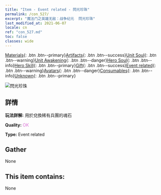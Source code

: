 ```yaml
---
title: "Item - Event related - 閃光珍珠"
permalink: /con_527/
excerpt: "魔法门之英雄无敌：战争纪元  閃光珍珠"
last_modified_at: 2021-06-07
locale: cn
ref: "con_527.md"
toc: false
classes: wide
---
```

 [Materials](/ItemsCN/){: .btn .btn--primary}[Artifacts](/ItemsCN/Artifacts/){: .btn .btn--success}[Unit Soul](/ItemsCN/UnitSoul/){: .btn .btn--warning}[Unit Awakening](/ItemsCN/UnitAwakening/){: .btn .btn--danger}[Hero Soul](/ItemsCN/HeroSoul/){: .btn .btn--info}[Hero Skill](/ItemsCN/HeroSkill/){: .btn .btn--primary}[Gift](/ItemsCN/Gift/){: .btn .btn--success}[Event related](/ItemsCN/Events/){: .btn .btn--warning}[Avatars](/ItemsCN/Avatars/){: .btn .btn--danger}[Consumables](/ItemsCN/Consumables/){: .btn .btn--info}[Unknown](/ItemsCN/Unknown/){: .btn .btn--primary}

 ![閃光珍珠](/images/t/i_10013.png)

## 詳情
 **玩法詳解:** 用於兌換稀有兵團的魂石

 **Quality:** <span style="color: #DA70D6">OK</span>

 **Type:** Event related

## Gather

  None

## This item contains:

  None


